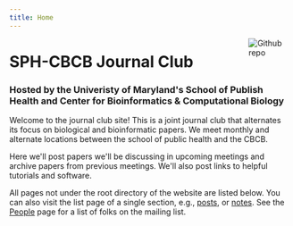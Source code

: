 ```yaml
---
title: Home
---
```


[<img src="https://github.com/goodroot/hugo-classic/raw/master/images/partywizard.gif" style="max-width:15%;min-width:40px;float:right;" alt="Github repo" />](https://github.com/goodroot/hugo-classic)

# SPH-CBCB Journal Club

### Hosted by the Univeristy of Maryland's School of Publish Health and Center for Bioinformatics & Computational Biology

Welcome to the journal club site! This is a joint journal club that alternates its focus on biological and bioinformatic papers. We meet monthly and alternate locations between the school of public health and the CBCB.

Here we'll post papers we'll be discussing in upcoming meetings and archive papers from previous meetings. We'll also post links to helpful tutorials and software.

All pages not under the root directory of the website are listed below. You can also visit the list page of a single section, e.g., [posts](/post/), or [notes](/note/). See the [People](/people/) page for a list of folks on the mailing list.
